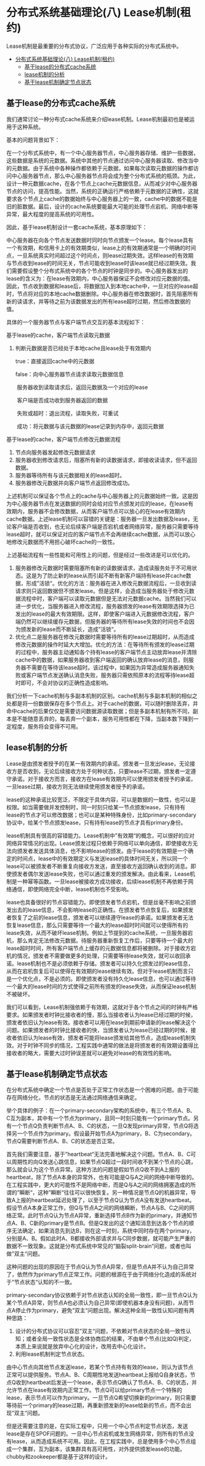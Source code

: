 # 分布式系统基础理论(八)	Lease机制(租约)

Lease机制是最重要的分布式协议，广泛应用于各种实际的分布式系统中。


   * [分布式系统基础理论(八)	Lease机制(租约)](#分布式系统基础理论八lease机制租约)
      * [基于lease的分布式cache系统](#基于lease的分布式cache系统)
      * [lease机制的分析](#lease机制的分析)
      * [基于lease机制确定节点状态](#基于lease机制确定节点状态)


## 基于lease的分布式cache系统

我们通常讨论一种分布式cache系统来介绍lease机制。Lease机制最初也是被运用于这种系统。

基本的问题背景如下：

在一个分布式系统中，有一个中心服务器节点，中心服务器存储、维护一些数据，这些数据是系统的元数据。系统中其他的节点通过访问中心服务器读取、修改当中的元数据。由于系统中各种操作都依赖于元数据，如果每次读取元数据的操作都访问中心服务器节点，那么中心服务器节点将会成为整个分布式系统的瓶颈。为此，设计一种元数据cache，在各个节点上cache元数据信息，从而减少对中心服务器节点的访问，提高性能。当然，系统的正确运行严格依赖于元数据的正确性，这就要求各个节点上cache的数据始终与中心服务器上的一致，cache中的数据不能是旧的脏数据。最后，设计的cache系统要能最大可能的处理节点宕机、网络中断等异常，最大程度的提高系统的可用性。

因此，基于lease机制设计一套cache系统，基本原理如下：

中心服务器在向各个节点发送数据时同时向节点颁发一个lease。每个lease具有一个有效期，和信用卡上的有效期类似，lease上的有效期通常是一个明确的时间点，一旦系统真实时间超过这个时间点，则lease过期失效。这样lease的有效期与节点收到lease的时间无关，节点可能收到lease时该lease就已经过期失效。我们需要假设整个分布式系统中的各个节点的时钟是同步的。中心服务器发出的lease的含义为：在lease有效期内，中心服务器保证不会修改对应元数据的值。因此，节点收到数据和lease后，将数据加入到本地cache中，一旦对应的lease超时，节点将对应的本地cache数据删除。中心服务器在修改数据时，首先阻塞所有新的读请求，并等待之前为该数据发出的所有lease超时过期，然后修改数据的值。

具体的一个服务器节点与客户端节点交互的基本流程如下：

基于lease的cache，客户端节点读取元数据

1. 判断元数据是否已经处于本地cache且lease处于有效期内

   true：直接返回cache中的元数据

   false：向中心服务器节点请求读取元数据信息

   ​		   服务器收到读取请求后，返回元数据及一个对应的lease

   ​		   客户端是否成功收到服务器返回的数据

   ​				失败或超时：退出流程，读取失败，可重试

   ​				成功：将元数据与该元数据的lease记录到内存中，返回元数据

基于lease的cache，客户端节点修改元数据流程

1. 节点向服务器发起修改元数据请求
2. 服务器收到修改请求后，阻塞所有新的读数据请求，即接收读请求，但不返回数据。
3. 服务器等待所有与该元数据相关的lease超时。
4. 服务器修改元数据并向客户端节点返回修改成功。

上述机制可以保证各个节点上的cache与中心服务器上的元数据始终一致。这是因为中心服务器节点在发送数据的同时会给对应节点颁发对应的lease，在lease有效期内，服务器不会修改数据，从而客户端节点可以放心的在lease有效期内cache数据。上述lease机制可以容错的关键是：服务器一旦发出数据及lease，无论客户端是否收到，也无论后续客户端是否宕机或者网络异常，服务器只需要等待lease超时，就可以保证对应的客户端节点不会再继续cache数据，从而可以放心地修改元数据而不用担心破坏cache的一致性。

上述基础流程有一些性能和可用性上的问题，但是经过一些改进是可以优化的。

1. 服务器修改元数据时需要阻塞所有新的读数据请求，造成读服务处于不可用状态。这是为了防止新的lease从而引起不断有新客户端持有lease并cache数据，形成”活锁“。优化的方法：服务器在进入修改元数据流程后，一旦收到读请求则只返回数据但不颁发lease。但是这样，会造成当服务器处于修改元数据流程中时，客户端可以读取元数据但是无法对元数据cache。当然我们可以进一步优化，当服务器进入修改流程，服务器颁发的lease有效期限选择为已发出的lease的最大有效期限。这样，即使客户端进入元数据修改流程，客户端仍然可以继续缓存元数据，但服务器的等待所有lease失效的时间也不会因为颁发新的lease而不断延长，造成”活锁“。
2. 优化点二是服务器在修改元数据时需要等待所有的lease过期超时，从而造成修改元数据的操作时延大大增加。优化的方法：在等待所有颁发的lease过期的过程中，服务器主动通知各个持有lease的客户端节点主动放弃lease并清除cache中的数据，如果服务器收到客户端返回的确认放弃lease的消息，则服务器不需要在等待该lease超时。该过程中，如果因为异常造成服务器通知失败或客户端节点发送确认消息失败，服务器只需依照原本的流程等待lease超时即可，不会对协议的正确性造成影响。

我们分析一下cache机制与多副本机制的区别。cache机制与多副本机制的相似之处都是将一份数据保存在多个节点上。对于cache的数据，可以随时删除丢弃，并命中cache的后果仅仅是需要访问数据源读取数据；但是多副本机制有所不同，副本是不能随意丢弃的，每丢弃一个副本，服务可用性都在下降，当副本数下降到一定程度，服务将会变得不可用。

## lease机制的分析

Lease是由颁发者授予的在某一有效期内的承诺。颁发者一旦发出lease，无论接收方是否收到，无论后续接收方处于何种状态，只要lease不过期，颁发者一定遵守承诺。对于接收方而言，接收方在lease有效期内可以使用颁发者授予的承诺，一旦lease过期，接收方则无法继续使用颁发者授予的承诺。

lease的这种承诺比较宽泛，不限定于具体内容，可以是数据的一致性，也可以是权限。如当需要做并发控制时，同一时刻只给某一节点颁发lease，只有持有lease的节点才可以修改数据；也可以是某种特殊身份，比如primary-secondary协议中，给某个节点颁发lease，只有持有lease的节点才具有primary身份。

lease机制具有很高的容错能力。Lease机制中”有效期“的概念，可以很好的应对网络异常情况的出现。Lease颁发过程只依赖于网络可以单向通信，即使接收方无法向颁发者发送具体消息，也不影响lease的颁发。由于lease的有效期是一个确定的时间点，lease中的有效期定义与发送lease的具体时间无关，所以同一个lease可以被颁发者不断重复向接收方发送，直至接收方返回确认收到的消息。即使颁发者偶尔发送lease失败，也可以通过重发的颁发解决。由此看来，Lease机制是一种幂等函数。一旦lease被接收方成功接收，后续lease机制不再依赖于网络通信，即使网络完全中断，lease机制也不受影响。

lease也具备很好的节点容错能力。即使颁发者节点宕机，但是丝毫不影响之前颁发出去的lease信息，不会影响lease的正确性。在颁发者节点恢复后，如果颁发者恢复了之前的lease信息，颁发者可以继续遵守lease的承诺。如果颁发者无法恢复lease信息，那么只需要等待一个最大的lease超时时间就可以使得所有的lease失效，从而不破坏lease机制。例如上节提到的cache系统，一旦服务器宕机，那么肯定无法修改元数据。待服务器重新恢复工作后，只要等待一个最大的lease超时时间，所有客户端节点上缓存的元数据信息都将被删除。对于接收方宕机的情况，颁发者不需要做更多的处理，只需要等待lease失效，就可以收回承诺。lease机制也不是必须依赖于存储。颁发者可以持久化颁发过的lease信息，从而在宕机恢复后可以使得在有效期的lease继续有效。但对于lease机制而言只是一个优化点，不是必须的。即使颁发者没有持久化lease信息，也可以通过等待一个最大的lease时间的方式使得之前所有颁发的lease失效，从而保证lease机制不被破坏。

我们可以看到，Lease机制强依赖于有效期，这就对于各个节点之间的时钟有严格要求。如果颁发者时钟比接收者的慢，那么当接收者认为lease已经过期的时候，颁发者依旧认为lease有效。接收者可以用在lease到期前申请新的lease解决这个问题。如果颁发者的时钟比接收者的快，当颁发者认为lease已经过期的时候，接收者依旧认为lease有效，颁发者可能将lease颁发给其他节点，造成lease机制失效。对于时钟不同步的情况，工程实践中通常的做法是将颁发者的有效期设置得比接收者的略大，需要大过时钟误差就可以避免对lease的有效性的影响。

## 基于lease机制确定节点状态

在分布式系统中确定一个节点是否处于正常工作状态是一个困难的问题。由于可能存在网络分化，节点的状态是无法通过网络通信来确定。

举个具体的例子：在一个primary-secondary架构的系统中，有三个节点A、B、C互为副本，其中有一个节点为primary，且同一时刻只能有一个primary节点。另有一个节点Q负责判断节点A、B、C的状态，一旦Q发现primary异常，节点Q将选择另一个节点作为primary。假设最开始节点A为primary，B、C为secondary。节点Q需要判断节点A、B、C的状态是否正常。

首先我们需要注意，基于”heartbeat“无法完善地解决这个问题。节点A、B、C可以周期性的向Q发送心跳信息，如果节点Q超过一段时间收不到某个节点的心跳，那么就会认为这个节点异常。这种方法的问题是假如节点Q收不到A上报的heartbeat，除了节点A本身的异常外，也有可能是Q与A之间的网络中断导致的。在工程实践中，更大的可能性不是网络中断，而是Q与A之间的网络拥塞造成的所谓的”瞬断“，这种”瞬断“往往可以很快恢复。另一种情况是节点Q的机器异常，导致A上报的heartbeat延迟处理了，以至于节点Q认为节点A没有发送heartbeat。假设节点A本身正常工作，但Q与节点A之间的网络瞬断，节点A与B、C之间的网络正常。此时节点Q认为节点A异常，重新选择节点B作为新的primary，并通知节点A、B、C新的primary是节点B。但是Q发出的这个通知消息到达各个节点的顺序无法确定，如果消息先到达B，则在这一时刻，系统中同时存在两个primary，分别是A、B。假如此时A、B都接收外部请求并与C同步数据，就可能产生严重的数据不一致现象。这就是分布式系统中常见的”脑裂split-brain“问题，或者也叫做”双主“问题。

这种问题的出现的原因在于节点Q认为节点A异常，但是节点A并不认为自己异常了，依然作为primary节点正常工作。问题的根源在于由于网络分化造成的系统对于”节点状态“认知的不一致。

primary-secondary协议依赖于对节点状态认知的全局一致性，即一旦节点Q认为某个节点A异常，则节点A也必须认为自己异常(即使机器本身没有问题)，从而节点A停止作为primary，避免”双主“问题出现。解决这种全局一致性认知问题有两种思路：

1. 设计的分布式协议可以容忍”双主“问题，不依赖对节点状态的全局一致性认知；或者全局一致性状态是全体协商后的结果，不由单个节点(比如Q)判定，本质上来说就是放弃中心化的设计，改用去中心化设计。
2. 利用lease机制判定节点状态。

由中心节点向其他节点发送lease，若某个节点持有有效的lease，则认为该节点正常可以提供服务。节点A、B、C周期性地发送heartbeat上报给Q自身状态，节点Q收到heartbeat后发送一个lease，表示节点Q确认了节点A、B、C的状态，并允许节点在lease有效期内正常工作。节点Q可以给primary节点一个特殊的lease，表示节点可以作为primary。一旦节点Q希望切换新的primary，则只需要等待前一个primary的lease过期，再重新颁发新的lease给新的节点，而不会出现”双主“问题。

但是还需要注意的是，在实际工程中，只用一个中心节点判定节点状态，发送lease是存在SPOF问题的。一旦中心节点宕机或发生网络异常，则所有的节点没有lease，从而造成系统不可用。因此，在工程实践中，总是使用多个中心节点组成一个集群，互为副本，该集群具有高可用性，对外提供颁发lease的功能。chubby和zookeeper都是基于这样的设计。

